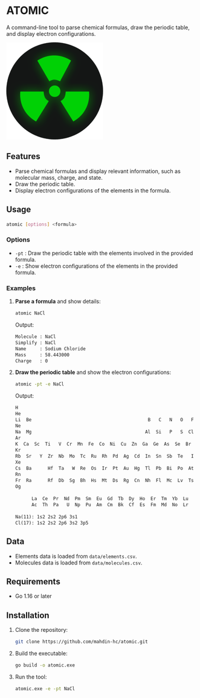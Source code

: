 # ATOMIC

A command-line tool to parse chemical formulas, draw the periodic table, and display electron configurations.


![icon](./icon/icon_small.png)

## Features

- Parse chemical formulas and display relevant information, such as molecular mass, charge, and state.
- Draw the periodic table.
- Display electron configurations of the elements in the formula.



## Usage

```bash
atomic [options] <formula>
```

### Options

- `-pt` : Draw the periodic table with the elements involved in the provided formula.
- `-e`  : Show electron configurations of the elements in the provided formula.

### Examples

1. **Parse a formula** and show details:

    ```bash
    atomic NaCl
    ```

    Output:
    ```
	Molecule : NaCl
	Simplify : NaCl
	Name     : Sodium Chloride
	Mass     : 58.443000
	Charge   : 0
    ```

2. **Draw the periodic table** and show the electron configurations:

    ```bash
    atomic -pt -e NaCl
    ```

    Output:
    ```
	H                                                                  He
	Li  Be                                           B   C   N   O   F  Ne
	Na  Mg                                          Al  Si   P   S  Cl  Ar
	K  Ca  Sc  Ti   V  Cr  Mn  Fe  Co  Ni  Cu  Zn  Ga  Ge  As  Se  Br  Kr
	Rb  Sr   Y  Zr  Nb  Mo  Tc  Ru  Rh  Pd  Ag  Cd  In  Sn  Sb  Te   I  Xe
	Cs  Ba      Hf  Ta   W  Re  Os  Ir  Pt  Au  Hg  Tl  Pb  Bi  Po  At  Rn
	Fr  Ra      Rf  Db  Sg  Bh  Hs  Mt  Ds  Rg  Cn  Nh  Fl  Mc  Lv  Ts  Og

		  La  Ce  Pr  Nd  Pm  Sm  Eu  Gd  Tb  Dy  Ho  Er  Tm  Yb  Lu
		  Ac  Th  Pa   U  Np  Pu  Am  Cm  Bk  Cf  Es  Fm  Md  No  Lr

	Na(11): 1s2 2s2 2p6 3s1
	Cl(17): 1s2 2s2 2p6 3s2 3p5
    ```

## Data

- Elements data is loaded from `data/elements.csv`.
- Molecules data is loaded from `data/molecules.csv`.

## Requirements

- Go 1.16 or later

## Installation

1. Clone the repository:

    ```bash
    git clone https://github.com/mahdin-hc/atomic.git
    ```

2. Build the executable:

    ```bash
    go build -o atomic.exe
    ```

3. Run the tool:

    ```bash
    atomic.exe -e -pt NaCl
    ```